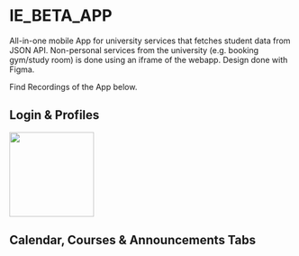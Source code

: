# IE_BETA_APP

All-in-one mobile App for university services that fetches student data from JSON API. Non-personal services from the university (e.g. booking gym/study room) is done using an iframe of the webapp. Design done with Figma.

Find Recordings of the App below.

## Login & Profiles
<img src="https://user-images.githubusercontent.com/92187824/200693393-d3254c48-746c-4f5a-bac5-0e99aa2efd64.gif" height="150"/>



## Calendar, Courses & Announcements Tabs

